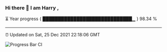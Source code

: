 ### Hi there 👋 I am Harry , 

⏳ Year progress { █████████████████████████████▁ } 98.34 %

---

⏰ Updated on Sat, 25 Dec 2021 22:18:06 GMT

![Progress Bar CI](https://github.com/duykhang68/duykhang68/workflows/Progress%20Bar%20CI/badge.svg)
